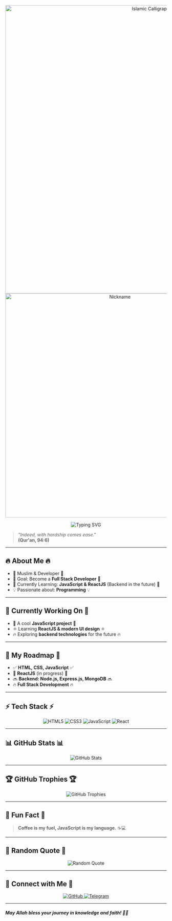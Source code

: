 <div align="center">
  <img src="https://raw.githubusercontent.com/abubakrmuminov/assalam/refs/heads/main/animation.svg" alt="Islamic Calligraphy" width="900">
</div>

<div align="center"> 
  <img  src="https://raw.githubusercontent.com/abubakrmuminov/assalam/refs/heads/main/name.svg" alt="Nickname" width="700">
</div> 

<div align="center"> 
 <p align="center">
   <img src="https://readme-typing-svg.herokuapp.com?font=Fira+Code&size=22&pause=1000&color=FFD700&width=600&lines=%F0%9F%8C%99+Assalamu+Alaikum!+I'm+Muminov+Abubakr+%F0%9F%8C%99" alt="Typing SVG" />
</p>
</div> 

> _"Indeed, with hardship comes ease."_  
> **(Qur'an, 94:6)**

---

## 🔥 About Me 🔥
- 🕌 Muslim & Developer 🕌
- 🎯 Goal: Become a **Full Stack Developer** 🎯
- 📖 Currently Learning: **JavaScript & ReactJS** (Backend in the future) 📖
- 💡 Passionate about: **Programming** 💡

---

## 🔨 Currently Working On 🔨
- 🚀 A cool **JavaScript project** 🚀
- ⚛️ Learning **ReactJS & modern UI design** ⚛️
- 🔥 Exploring **backend technologies** for the future 🔥

---

## 🚀 My Roadmap 🚀
- ✅ **HTML, CSS, JavaScript** ✅
- 🚀 **ReactJS** (in progress) 🚀
- 🔜 **Backend: Node.js, Express.js, MongoDB** 🔜
- 🔥 **Full Stack Development** 🔥

---

## ⚡ Tech Stack ⚡
<p align="center">
  <img src="https://img.shields.io/badge/HTML5-%23E34F26.svg?style=for-the-badge&logo=html5&logoColor=white" alt="HTML5" />
  <img src="https://img.shields.io/badge/CSS3-%231572B6.svg?style=for-the-badge&logo=css3&logoColor=white" alt="CSS3" />
  <img src="https://img.shields.io/badge/JavaScript-%23F7DF1E.svg?style=for-the-badge&logo=javascript&logoColor=black" alt="JavaScript" />
  <img src="https://img.shields.io/badge/React-%2361DAFB.svg?style=for-the-badge&logo=react&logoColor=black" alt="React" />
</p>

---

## 📊 GitHub Stats 📊
<p align="center">
  <img src="https://github-readme-stats.vercel.app/api?username=abubakrmuminov&show_icons=true&theme=radical" alt="GitHub Stats" />
</p>

---

## 🏆 GitHub Trophies 🏆
<p align="center">
  <img src="https://github-profile-trophy.vercel.app/?username=abubakrmuminov&theme=radical" alt="GitHub Trophies" />
</p>

---

## 🎉 Fun Fact 🎉
> **Coffee is my fuel, JavaScript is my language.** ☕💻

---

## 🌟 Random Quote 🌟
<p align="center">
  <img src="https://quotes-github-readme.vercel.app/api?type=horizontal&theme=radical" alt="Random Quote">
</p>

---

## 🌙 Connect with Me 🌙
<p align="center">
  <!-- GitHub -->
  <a href="https://github.com/abubakrmuminov">
    <img src="https://img.shields.io/badge/GitHub-%2312100E.svg?style=for-the-badge&logo=github&logoColor=white" 
         alt="GitHub" id="github-icon" />
  </a>
  
  <!-- Telegram -->
  <a href="https://t.me/abubakr_ai">
    <img src="https://img.shields.io/badge/Telegram-%2326A5E4.svg?style=for-the-badge&logo=telegram&logoColor=white" 
         alt="Telegram" id="telegram-icon" />
  </a>
</p>

---

#### _May Allah bless your journey in knowledge and faith! 🤲✨_
